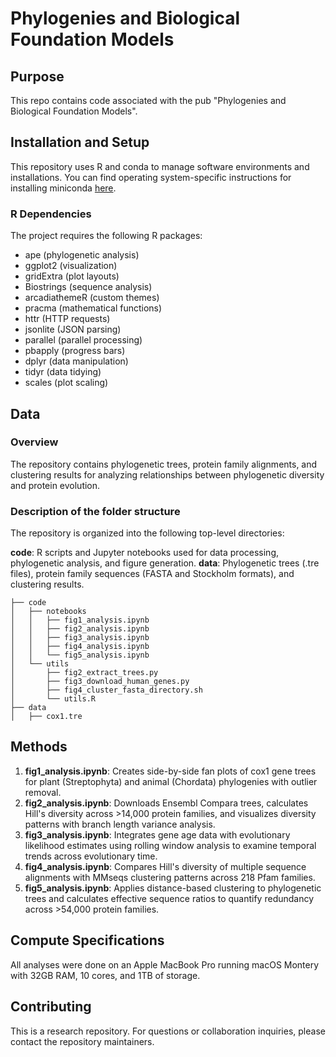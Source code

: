 # Phylogenies and Biological Foundation Models

## Purpose
This repo contains code associated with the pub "Phylogenies and Biological Foundation Models".

## Installation and Setup
This repository uses R and conda to manage software environments and installations. You can find operating system-specific instructions for installing miniconda [here](https://docs.conda.io/en/latest/miniconda.html). 

### R Dependencies
The project requires the following R packages:
- ape (phylogenetic analysis)
- ggplot2 (visualization)
- gridExtra (plot layouts)
- Biostrings (sequence analysis)
- arcadiathemeR (custom themes)
- pracma (mathematical functions)
- httr (HTTP requests)
- jsonlite (JSON parsing)
- parallel (parallel processing)
- pbapply (progress bars)
- dplyr (data manipulation)
- tidyr (data tidying)
- scales (plot scaling)

## Data

### Overview
The repository contains phylogenetic trees, protein family alignments, and clustering results for analyzing relationships between phylogenetic diversity and protein evolution.

### Description of the folder structure
The repository is organized into the following top-level directories:

**code**: R scripts and Jupyter notebooks used for data processing, phylogenetic analysis, and figure generation.
**data**: Phylogenetic trees (.tre files), protein family sequences (FASTA and Stockholm formats), and clustering results.

```
├── code
│   ├── notebooks
│   │   ├── fig1_analysis.ipynb
│   │   ├── fig2_analysis.ipynb
│   │   ├── fig3_analysis.ipynb
│   │   ├── fig4_analysis.ipynb
│   │   └── fig5_analysis.ipynb
│   └── utils
│       ├── fig2_extract_trees.py
│       ├── fig3_download_human_genes.py
│       ├── fig4_cluster_fasta_directory.sh
│       └── utils.R
├── data
│   ├── cox1.tre
```

## Methods

1. **fig1_analysis.ipynb**: Creates side-by-side fan plots of cox1 gene trees for plant (Streptophyta) and animal (Chordata) phylogenies with outlier removal.
2. **fig2_analysis.ipynb**: Downloads Ensembl Compara trees, calculates Hill's diversity across >14,000 protein families, and visualizes diversity patterns with branch length variance analysis.
3. **fig3_analysis.ipynb**: Integrates gene age data with evolutionary likelihood estimates using rolling window analysis to examine temporal trends across evolutionary time.
4. **fig4_analysis.ipynb**: Compares Hill's diversity of multiple sequence alignments with MMseqs clustering patterns across 218 Pfam families.
5. **fig5_analysis.ipynb**: Applies distance-based clustering to phylogenetic trees and calculates effective sequence ratios to quantify redundancy across >54,000 protein families.

## Compute Specifications
All analyses were done on an Apple MacBook Pro running macOS Montery with 32GB RAM, 10 cores, and 1TB of storage.

## Contributing
This is a research repository. For questions or collaboration inquiries, please contact the repository maintainers.
